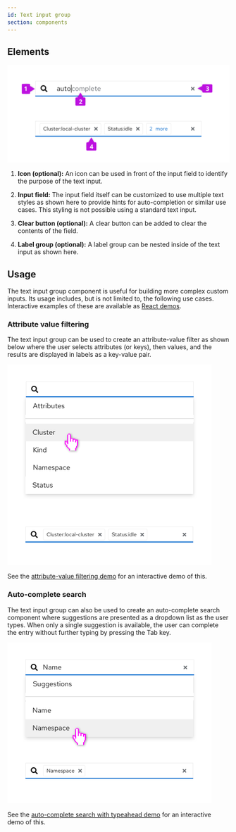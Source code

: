 ```yaml
---
id: Text input group
section: components
---
```


## Elements

<img src="./img/text-input-elements.png" alt="text input elements" width="509"/>

1. **Icon (optional):** An icon can be used in front of the input field to identify the purpose of the text input.

2. **Input field:** The input field itself can be customized to use multiple text styles as shown here to provide hints for auto-completion or similar use cases. This styling is not possible using a standard text input.

3. **Clear button (optional):** A clear button can be added to clear the contents of the field.

4. **Label group (optional):** A label group can be nested inside of the text input as shown here.

## Usage

The text input group component is useful for building more complex custom inputs. Its usage includes, but is not limited to, the following use cases. Interactive examples of these are available as [React demos](/components/text-input-group/react-demos).

### Attribute value filtering

The text input group can be used to create an attribute-value filter as shown below where the user selects attributes (or keys), then values, and the results are displayed in labels as a key-value pair.

<img src="./img/attribute-value-filter.png" alt="attribute value filter" width="464"/>

See the [attribute-value filtering demo](/components/text-input-group/react-demos#attribute-value-filtering) for an interactive demo of this.

### Auto-complete search

The text input group can also be used to create an auto-complete search component where suggestions are presented as a dropdown list as the user types. When only a single suggestion is available, the user can complete the entry without further typing by pressing the Tab key.

<img src="./img/auto-complete-search.png" alt="auto complete search" width="464"/>

See the [auto-complete search with typeahead demo](/components/text-input-group/react-demos#auto-complete-search-with-typeahead) for an interactive demo of this.
